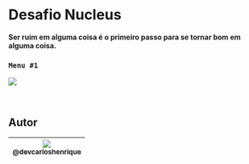 

# Desafio Nucleus

**Ser ruim em alguma coisa é o primeiro passo para se tornar bom em alguma coisa.** 


### `Menu #1`

<p align="center">
  <img style="display:block;"src="https://user-images.githubusercontent.com/57951744/124294259-dc3e1700-db2d-11eb-94af-e21caa031970.gif">
</p>


<br>

## Autor

| [<img src="https://avatars2.githubusercontent.com/u/57951744?s=180&v=4"><br><sub>@devcarloshenrique</sub>](https://github.com/devcarloshenrique) |	
| :---: |

